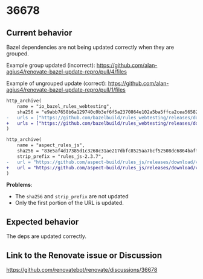 # 36678

## Current behavior


Bazel dependencies are not being updated correctly when they are grouped.

Example group updated (incorrect): https://github.com/alan-agius4/renovate-bazel-update-repro/pull/4/files

Example of ungrouped update (correct): https://github.com/alan-agius4/renovate-bazel-update-repro/pull/1/files

```diff
http_archive(
    name = "io_bazel_rules_webtesting",
    sha256 = "e9abb7658b6a129740c0b3ef6f5a2370864e102a5ba5ffca2cea565829ed825a",
-   urls = ["https://github.com/bazelbuild/rules_webtesting/releases/download/0.3.5/rules_webtesting.tar.gz"],
+   urls = ["https://github.com/bazelbuild/rules_webtesting/releases/download/0.4.1/rules_webtesting.tar.gz"],
)

http_archive(
    name = "aspect_rules_js",
    sha256 = "83e5af4d17385d1c3268c31ae217dbfc8525aa7bcf52508dc6864baffc8b9501",
    strip_prefix = "rules_js-2.3.7",
-   url = "https://github.com/aspect-build/rules_js/releases/download/v2.3.7/rules_js-v2.3.7.tar.gz",
+   url = "https://github.com/aspect-build/rules_js/releases/download/v2.3.8/rules_js-v2.3.7.tar.gz",
)
```


**Problems**:
 - The `sha256` and `strip_prefix` are not updated
 - Only the first portion of the URL is updated.


## Expected behavior
The deps are updated correctly.

## Link to the Renovate issue or Discussion
https://github.com/renovatebot/renovate/discussions/36678
